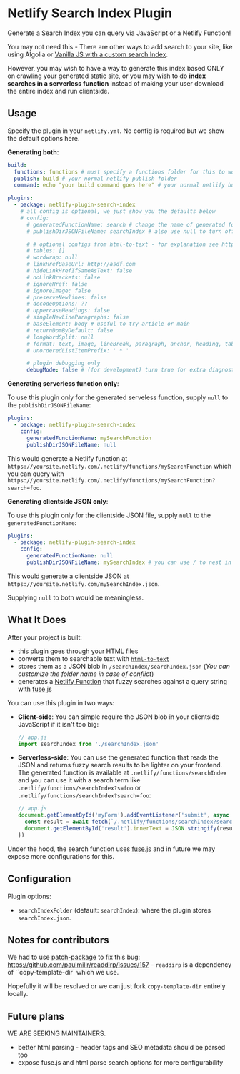# Netlify Search Index Plugin

Generate a Search Index you can query via JavaScript or a Netlify Function!

You may not need this - There are other ways to add search to your site, like using Algolia or [Vanilla JS with a custom search Index](https://www.hawksworx.com/blog/adding-search-to-a-jamstack-site/).

However, you may wish to have a way to generate this index based ONLY on crawling your generated static site, or you may wish to do **index searches in a serverless function** instead of making your user download the entire index and run clientside.

## Usage

Specify the plugin in your `netlify.yml`. No config is required but we show the default options here.

**Generating both**:

```yml
build:
  functions: functions # must specify a functions folder for this to work
  publish: build # your normal netlify publish folder
  command: echo "your build command goes here" # your normal netlify build command

plugins:
  - package: netlify-plugin-search-index
    # all config is optional, we just show you the defaults below
    # config: 
      # generatedFunctionName: search # change the name of generated folder in case of conflicts, use `null` to turn off
      # publishDirJSONFileName: searchIndex # also use null to turn off

      # # optional configs from html-to-text - for explanation see https://www.npmjs.com/package/html-to-text#user-content-options
      # tables: []
      # wordwrap: null
      # linkHrefBaseUrl: http://asdf.com 
      # hideLinkHrefIfSameAsText: false 
      # noLinkBrackets: false
      # ignoreHref: false
      # ignoreImage: false
      # preserveNewlines: false
      # decodeOptions: ??
      # uppercaseHeadings: false
      # singleNewLineParagraphs: false
      # baseElement: body # useful to try article or main
      # returnDomByDefault: false
      # longWordSplit: null
      # format: text, image, lineBreak, paragraph, anchor, heading, table, orderedList, unorderedList, listItem, horizontalLine
      # unorderedListItemPrefix: ' * '

      # plugin debugging only
      debugMode: false # (for development) turn true for extra diagnostic logging
```

**Generating serverless function only**:

To use this plugin only for the generated serveless function, supply `null` to the `publishDirJSONFileName`:

```yml
plugins:
  - package: netlify-plugin-search-index
    config: 
      generatedFunctionName: mySearchFunction
      publishDirJSONFileName: null
```

This would generate a Netlify function at `https://yoursite.netlify.com/.netlify/functions/mySearchFunction` which you can query with `https://yoursite.netlify.com/.netlify/functions/mySearchFunction?search=foo`.

**Generating clientside JSON only**:

To use this plugin only for the clientside JSON file, supply `null` to the `generatedFunctionName`:

```yml
plugins:
  - package: netlify-plugin-search-index
    config: 
      generatedFunctionName: null
      publishDirJSONFileName: mySearchIndex # you can use / to nest in a directory
```

This would generate a clientside JSON at `https://yoursite.netlify.com/mySearchIndex.json`.

Supplying `null` to both would be meaningless.

## What It Does

After your project is built:

- this plugin goes through your HTML files
- converts them to searchable text with [`html-to-text`](http://npm.im/html-to-text)
- stores them as a JSON blob in `/searchIndex/searchIndex.json` (*You can customize the folder name in case of conflict*)
- generates a [Netlify Function](https://docs.netlify.com/functions/overview/?utm_source=twitter&utm_medium=laddersblog-swyx&utm_campaign=devex) that fuzzy searches against a query string with [fuse.js](https://fusejs.io/)

You can use this plugin in two ways:

- **Client-side**: You can simple require the JSON blob in your clientside JavaScript if it isn't too big:
    ```js
    // app.js
    import searchIndex from './searchIndex.json'
    ```
- **Serverless-side**: You can use the generated function that reads the JSON and returns fuzzy search results to be lighter on your frontend. The generated function is available at `.netlify/functions/searchIndex` and you can use it with a search term like `.netlify/functions/searchIndex?s=foo` or `.netlify/functions/searchIndex?search=foo`:
    ```js
    // app.js
    document.getElementById('myForm').addEventListener('submit', async event => {
      const result = await fetch(`/.netlify/functions/searchIndex?search=${event.target.searchText.value}`).then(x => x.json())
      document.getElementById('result').innerText = JSON.stringify(result, null, 2)
    })
    ```

Under the hood, the search function uses [fuse.js](https://fusejs.io/) and in future we may expose more configurations for this.

## Configuration

Plugin options:

- `searchIndexFolder` (default: `searchIndex`): where the plugin stores `searchIndex.json`.

## Notes for contributors

We had to use [patch-package](https://github.com/ds300/patch-package) to fix this bug: https://github.com/paulmillr/readdirp/issues/157 - `readdirp` is a dependency of ``copy-template-dir` which we use.

Hopefully it will be resolved or we can just fork `copy-template-dir` entirely locally.

## Future plans

WE ARE SEEKING MAINTAINERS.

- better html parsing - header tags and SEO metadata should be parsed too
- expose fuse.js and html parse search options for more configurability
